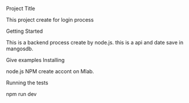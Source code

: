Project Title

This project create for login process 

Getting Started

This is a backend process create by node.js. this is a api and date save in mangosdb.


Give examples
Installing

node.js
NPM
create accont on Mlab.

Running the tests

npm run dev
